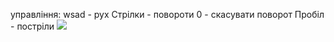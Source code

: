 управління:
wsad - рух
Стрілки - повороти
0 - скасувати поворот
Пробіл - постріли
![](https://i.ibb.co/xm42H8m/VID-20200503-110543.gif)
